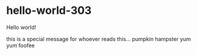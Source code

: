 # hello-world-303

Hello world!

this is a special message for whoever reads this...
pumpkin hampster yum yum foofee
